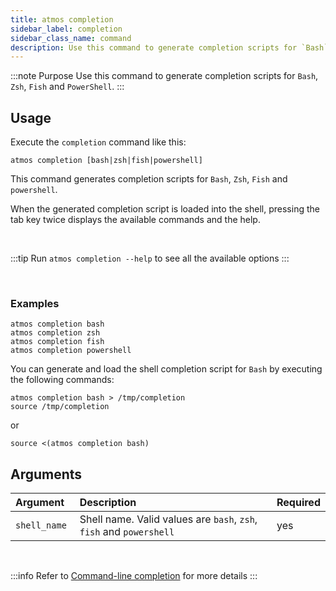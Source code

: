 ```yaml
---
title: atmos completion
sidebar_label: completion
sidebar_class_name: command
description: Use this command to generate completion scripts for `Bash`, `Zsh`, `Fish` and `PowerShell`.
---
```


:::note Purpose
Use this command to generate completion scripts for `Bash`, `Zsh`, `Fish` and `PowerShell`.
:::

## Usage

Execute the `completion` command like this:

```shell
atmos completion [bash|zsh|fish|powershell]
```

This command generates completion scripts for `Bash`, `Zsh`, `Fish` and `powershell`.

When the generated completion script is loaded into the shell, pressing the tab key twice displays the available commands and the help.

<br/>

:::tip
Run `atmos completion --help` to see all the available options
:::

<br/>

### Examples

```shell
atmos completion bash
atmos completion zsh
atmos completion fish
atmos completion powershell
```

You can generate and load the shell completion script for `Bash` by executing the following commands:

```shell
atmos completion bash > /tmp/completion
source /tmp/completion
```

or

```shell
source <(atmos completion bash)
```

## Arguments

| Argument      | Description                                                         | Required |
|:--------------|:--------------------------------------------------------------------|:---------|
| `shell_name ` | Shell name. Valid values are `bash`, `zsh`, `fish` and `powershell` | yes      |

<br/>

:::info
Refer to [Command-line completion](https://en.wikipedia.org/wiki/Command-line_completion) for more details
:::

